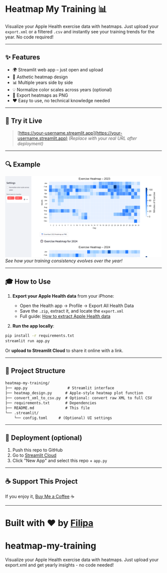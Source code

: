 # Heatmap My Training 📊

Visualize your Apple Health exercise data with heatmaps.
Just upload your `export.xml` or a filtered `.csv` and instantly see your training trends for the year. No code required!

---

## ✨ Features

* 🌍 Streamlit web app – just open and upload
* 🔢 Asthetic heatmap design
* 📊 Multiple years side by side
* 💡 Normalize color scales across years (optional)
* 📂 Export heatmaps as PNG
* ❤️ Easy to use, no technical knowledge needed

---

## 🔄 Try it Live

> [https://your-username.streamlit.app](https://your-username.streamlit.app)
> *(Replace with your real URL after deployment)*

---

## 🔍 Example

![Example heatmap](examples/example.png)
*See how your training consistency evolves over the year!*

---

## 🎓 How to Use

1. **Export your Apple Health data** from your iPhone:

   * Open the Health app → Profile → Export All Health Data
   * Save the `.zip`, extract it, and locate the `export.xml`
   * Full guide: [How to extract Apple Health data](https://medium.com/@filipacsr/how-to-extract-and-analyze-apple-health-data-with-r-7d28029d22bd)

2. **Run the app locally**:

```bash
pip install -r requirements.txt
streamlit run app.py
```

Or **upload to Streamlit Cloud** to share it online with a link.

---

## 📁 Project Structure

```
heatmap-my-training/
├── app.py                  # Streamlit interface
├── heatmap_design.py      # Apple-style heatmap plot function
├── convert_xml_to_csv.py  # Optional: convert raw XML to full CSV
├── requirements.txt       # Dependencies
├── README.md              # This file
└── .streamlit/
    └── config.toml     # (Optional) UI settings
```

---

## 🚀 Deployment (optional)

1. Push this repo to GitHub
2. Go to [Streamlit Cloud](https://streamlit.io/cloud)
3. Click "New App" and select this repo + `app.py`

---

## ☕ Support This Project

If you enjoy it, [Buy Me a Coffee](https://www.buymeacoffee.com/filipacsr) ☕


---

Built with ❤️ by [Filipa](https://medium.com/@filipacsr)
=======
# heatmap-my-training
Visualize your Apple Health exercise data with heatmaps. Just upload your export.xml and get yearly insights - no code needed!
